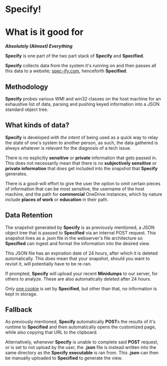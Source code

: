 # Specify!

# What is it good for

***Absolutely (Almost) Everything***

**Specify** is one part of the two part stack of **Specify** and **Specified**.

**Specify** collects data from the system it's running on and then passes all this data to a website; [spec-ify.com](https://spec-ify.com/), henceforth **Specified**.

## Methodology

**Specify** probes various WMI and win32 classes on the host machine for an exhaustive list of data, parsing and pushing keyed information into a JSON standard object tree.

## What kinds of data?

**Specify** is developed *with the intent* of being used as a quick way to relay the state of one's system to another person, as such, the data gathered is always whatever is relevant for the diagnosis of a tech issue.

There is no explicitly **sensitive** or **private** information that gets passed in.
This does not necessarily mean that there is no **subjectively sensitive** or **private information** that does get included into the snapshot that **Specify** generates.

There is a good-will effort to give the user the option to omit certain pieces of information that can be most sensitive, the username of the host machine, and the path for **commercial** OneDrive instances, which by nature include **places of work** or **education** in their path.

## Data Retention

The snapshot generated by **Specify** is as previously mentioned, a JSON object tree that is passed to **Specified** via an internal POST request. 
This snapshot lives as a .json file in the webserver's file architecture so **Specified** can ingest and format the information into the desired view.

This JSON file has an expiration date of 24 hours, after which it is deleted automatically.
This does mean that your snapshot, should you want to revisit it, will potentially have to be re-ran.

If prompted, **Specify** will upload your recent **Minidumps** to our server, for others to analyze.
These are also automatically deleted after 24 hours.

Only [one cookie](https://github.com/Spec-ify/specified/blob/main/static/js/themes.js#L42) is set by **Specified**, but other than that, no information is kept in storage.

## Fallback

As previously mentioned, **Specify** automatically **POST**s the results of it's runtime to **Specified** and then automatically opens the customized page, while also copying that URL to the clipboard.

Alternatively, whenever **Specify** is unable to complete said **POST** request, or is set to not upload by the user, the **.json** file is instead written into the same directory as the **Specify** **executable** is ran from. This **.json** can then be manually uploaded to **Specified** to generate the view.
